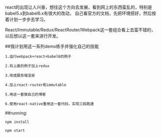 react的出现让人兴奋，想往这个方向去发展，看到网上的东西蛮乱的，特别是babel5.x到babel6.x有很大的改动，
自己看官方的文档，先把环境搭好，然后按着计划一步步去学习。

React/Immutable/Redux/ReactRouter/Webpack这一套组合看上去蛮不错的，以后想以这一套来进行开发。

##我计划用这一系列demo练手并强化自己的技能

```1.运行webpack+react+babel6的例子```

```2.将上面的例子加上redux```

```3.改成服务端渲染```

```4.加上react-router和immutable```

```5.用这一套做自己的博客```

```6.使用react-native重用这一套代码，实现三段跑通```

##running:

```npm install```


```npm start```


